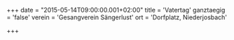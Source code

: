 +++
date = "2015-05-14T09:00:00.001+02:00"
title = 'Vatertag'
ganztaegig = 'false'
verein = 'Gesangverein Sängerlust'
ort = 'Dorfplatz, Niederjosbach'

+++

      